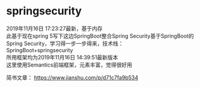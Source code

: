 # springsecurity
2019年11月16日 17:23:27最新，基于内存  
此基于现在spring 5写下这边SpringBoot整合Spring Security基于SpringBoot的Spring Security，学习得一步一步得来，技术栈：  
SpringBoot+springsecurity  
所用框架均为2019年11月16日 14:39:51最新版本  
这里使用Semantics前端框架，元素丰富，觉得很好用  
  
简书文章：
https://www.jianshu.com/p/d71c7fa9b534
